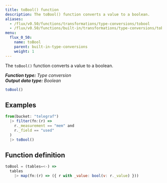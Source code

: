 ```yaml
---
title: toBool() function
description: The toBool() function converts a value to a boolean.
aliases:
  - /flux/v0.50/functions/transformations/type-conversions/tobool
  - /flux/v0.50/functions/built-in/transformations/type-conversions/tobool/
menu:
  flux_0_50:
    name: toBool
    parent: built-in-type-conversions
    weight: 1
---
```


The `toBool()` function converts a value to a boolean.

_**Function type:** Type conversion_  
_**Output data type:** Boolean_

```js
toBool()
```

## Examples
```js
from(bucket: "telegraf")
  |> filter(fn:(r) =>
    r._measurement == "mem" and
    r._field == "used"
  )
  |> toBool()
```

## Function definition
```js
toBool = (tables=<-) =>
  tables
    |> map(fn:(r) => ({ r with _value: bool(v: r._value) }))
```
